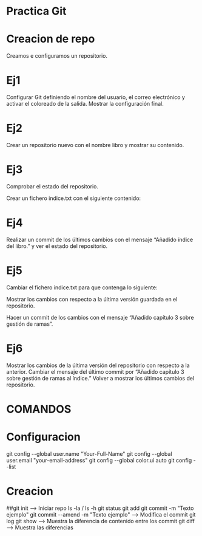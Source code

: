 # Practica Git

# Creacion de repo
Creamos e configuramos un repositorio.

# Ej1
Configurar Git definiendo el nombre del usuario, el correo electrónico y activar el coloreado de la salida. Mostrar la configuración final.

# Ej2
Crear un repositorio nuevo con el nombre libro y mostrar su contenido.

# Ej3
Comprobar el estado del repositorio.

Crear un fichero indice.txt con el siguiente contenido:

# Ej4
Realizar un commit de los últimos cambios con el mensaje “Añadido índice del libro.” y ver el estado del repositorio.

# Ej5
Cambiar el fichero indice.txt para que contenga lo siguiente:

Mostrar los cambios con respecto a la última versión guardada en el repositorio.

Hacer un commit de los cambios con el mensaje “Añadido capítulo 3 sobre gestión de ramas”.

# Ej6
Mostrar los cambios de la última versión del repositorio con respecto a la anterior.
Cambiar el mensaje del último commit por “Añadido capítulo 3 sobre gestión de ramas al índice.”
Volver a mostrar los últimos cambios del repositorio.

# COMANDOS

# Configuracion

git config --global user.name "Your-Full-Name"
git config --global user.email "your-email-address"
git config --global color.ui auto
git config --list

# Creacion
##git init --> Iniciar repo
ls -la / ls -h
git status
git add
git commit -m "Texto ejemplo"
git commit --amend -m "Texto ejemplo" --> Modifica el commit
git log 
git show --> Muestra la diferencia de contenido entre los commit
git diff --> Muestra las diferencias

